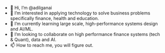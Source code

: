 - 👋 Hi, I’m @adilganai
- 👀 I’m interested in applying technology to solve business problems specifically finance, health and education.
- 🌱 I’m currently learning large scale, high-performance systems design and AI/ML.
- 💞️ I’m looking to collaborate on high performance finance systems (tech & Quant), data and AI.
- 📫 How to reach me, you will figure out.

<!---
adilganai/adilganai is a ✨ special ✨ repository because its `README.md` (this file) appears on your GitHub profile.
You can click the Preview link to take a look at your changes.
--->
